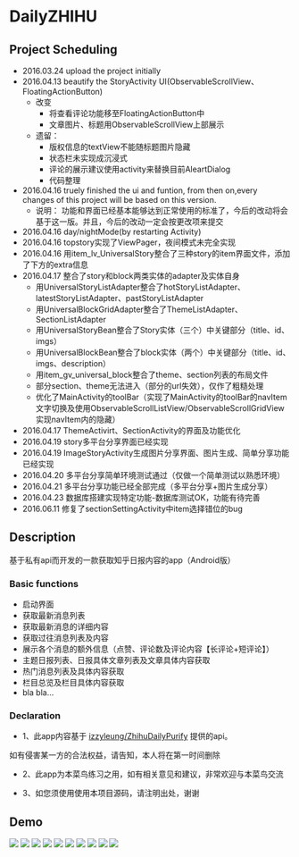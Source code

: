 # DailyZHIHU
## Project Scheduling
- 2016.03.24 upload the project initially
- 2016.04.13 beautify the StoryActivity UI(ObservableScrollView、FloatingActionButton)
  - 改变
    - 将查看评论功能移至FloatingActionButton中
    - 文章图片、标题用ObservableScrollView上部展示
  - 遗留：
    - 版权信息的textView不能随标题图片隐藏
    - 状态栏未实现成沉浸式
    - 评论的展示建议使用activity来替换目前AleartDialog
    - 代码整理
- 2016.04.16 truely finished the ui and funtion, from then on,every changes of this project will be based on this version.
  - 说明：
    功能和界面已经基本能够达到正常使用的标准了，今后的改动将会基于这一版。并且，今后的改动一定会按更改项来提交
- 2016.04.16 day/nightMode(by restarting Activity)
- 2016.04.16 topstory实现了ViewPager，夜间模式未完全实现
- 2016.04.16 用item_lv_UniversalStory整合了三种story的item界面文件，添加了下方的extra信息
- 2016.04.17 整合了story和block两类实体的adapter及实体自身
  - 用UniversalStoryListAdapter整合了hotStoryListAdapter、latestStoryListAdapter、pastStoryListAdapter
  - 用UniversalBlockGridAdapter整合了ThemeListAdapter、SectionListAdapter
  - 用UniversalStoryBean整合了Story实体（三个）中关键部分（title、id、imgs）
  - 用UniversalBlockBean整合了block实体（两个）中关键部分（title、id、imgs、description）
  - 用item_gv_universal_block整合了theme、section列表的布局文件
  - 部分section、theme无法进入（部分的url失效），仅作了粗糙处理
  - 优化了MainActivity的toolBar（实现了MainActivity的toolBar的navItem文字切换及使用ObservableScrollListView/ObservableScrollGridView实现navItem内的隐藏）
- 2016.04.17 ThemeActivirt、SectionActivity的界面及功能优化
- 2016.04.19 story多平台分享界面已经实现
- 2016.04.19 ImageStoryActivity生成图片分享界面、图片生成、简单分享功能已经实现
- 2016.04.20 多平台分享简单环境测试通过（仅做一个简单测试以熟悉环境）
- 2016.04.21 多平台分享功能已经全部完成（多平台分享+图片生成分享）
- 2016.04.23 数据库搭建实现特定功能-数据库测试OK，功能有待完善
- 2016.06.11 修复了sectionSettingActivity中item选择错位的bug

## Description
基于私有api而开发的一款获取知乎日报内容的app（Android版）

### Basic functions
- 启动界面
- 获取最新消息列表
- 获取最新消息的详细内容
- 获取过往消息列表及内容
- 展示各个消息的额外信息（点赞、评论数及评论内容【长评论+短评论】）
- 主题日报列表、日报具体文章列表及文章具体内容获取
- 热门消息列表及具体内容获取
- 栏目总览及栏目具体内容获取
- bla bla...

### Declaration
- 1、此app内容基于 [izzyleung/ZhihuDailyPurify](https://github.com/izzyleung/ZhihuDailyPurify/wiki/%E7%9F%A5%E4%B9%8E%E6%97%A5%E6%8A%A5-API-%E5%88%86%E6%9E%90) 提供的api。

如有侵害某一方的合法权益，请告知，本人将在第一时间删除

- 2、此app为本菜鸟练习之用，如有相关意见和建议，非常欢迎与本菜鸟交流

- 3、如您须使用使用本项目源码，请注明出处，谢谢

## Demo
![](https://github.com/neilleecn/DailyZHIHU/blob/master/screenshot/01.png)
![](https://github.com/neilleecn/DailyZHIHU/blob/master/screenshot/02.png)
![](https://github.com/neilleecn/DailyZHIHU/blob/master/screenshot/03.png)
![](https://github.com/neilleecn/DailyZHIHU/blob/master/screenshot/04.png)
![](https://github.com/neilleecn/DailyZHIHU/blob/master/screenshot/05.png)
![](https://github.com/neilleecn/DailyZHIHU/blob/master/screenshot/06.png)
![](https://github.com/neilleecn/DailyZHIHU/blob/master/screenshot/07.png)
![](https://github.com/neilleecn/DailyZHIHU/blob/master/screenshot/08.png)
![](https://github.com/neilleecn/DailyZHIHU/blob/master/screenshot/09.png)
![](https://github.com/neilleecn/DailyZHIHU/blob/master/screenshot/10.png)
